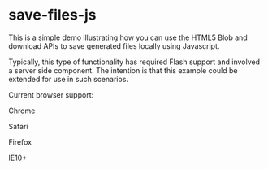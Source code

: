 save-files-js
=============

This is a simple demo illustrating how you can use the HTML5 Blob and download APIs to save generated files locally using Javascript.

Typically, this type of functionality has required Flash support and involved a server side component. The intention is that this example could be extended for use in such scenarios.

Current browser support:

Chrome

Safari

Firefox

IE10+
